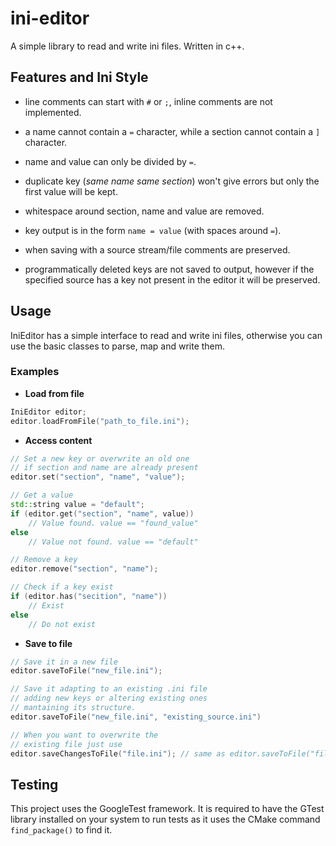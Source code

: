 # ini-editor

A simple library to read and write ini files. Written in c++.

## Features and Ini Style

- line comments can start with `#` or `;`, inline comments are not implemented.

- a name cannot contain a `=` character, while a section cannot contain a `]` character.

- name and value can only be divided by `=`.

- duplicate key (*same name same section*) won't give errors but only the first value will be kept.

- whitespace around section, name and value are removed.

- key output is in the form `name = value` (with spaces around `=`).

- when saving with a source stream/file comments are preserved.

- programmatically deleted keys are not saved to output, however if the specified source has a key not present in the editor it will be preserved.

## Usage

IniEditor has a simple interface to read and write ini files, otherwise you can use the basic classes to parse, map and write them.

### Examples

- **Load from file**

```c++
IniEditor editor;
editor.loadFromFile("path_to_file.ini");
```

- **Access content**

```c++
// Set a new key or overwrite an old one
// if section and name are already present
editor.set("section", "name", "value");

// Get a value
std::string value = "default";
if (editor.get("section", "name", value))
	// Value found. value == "found_value"
else
	// Value not found. value == "default"

// Remove a key
editor.remove("section", "name");

// Check if a key exist
if (editor.has("secition", "name"))
	// Exist
else
	// Do not exist
```

- **Save to file**

```c++
// Save it in a new file
editor.saveToFile("new_file.ini");

// Save it adapting to an existing .ini file
// adding new keys or altering existing ones
// mantaining its structure.
editor.saveToFile("new_file.ini", "existing_source.ini")

// When you want to overwrite the
// existing file just use
editor.saveChangesToFile("file.ini"); // same as editor.saveToFile("file.ini", "file.ini")
```


## Testing

This project uses the GoogleTest framework.
It is required to have the GTest library installed on your system to run tests as it uses the CMake command `find_package()` to find it.
